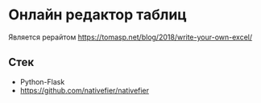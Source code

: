 # Онлайн редактор таблиц  
Является рерайтом https://tomasp.net/blog/2018/write-your-own-excel/
## Стек 
* Python-Flask
* https://github.com/nativefier/nativefier
